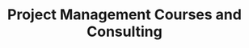 ---
id: 741    
title: "Project Management Courses and Consulting"

permalink: /management
collection: management
entries_layout: grid
author_profile: true
classes: wide
header:
  overlay_image: ../assets/images/banners/pm-courses-Banner.jpg
  overlay_filter: 0.5 # same as adding an opacity of 0.5 to a black background
  teaser: ../assets/images/banners/pm-courses-thumbnail.jpg
sidebar:
   nav: "docs"
sort_order : reverse   
---